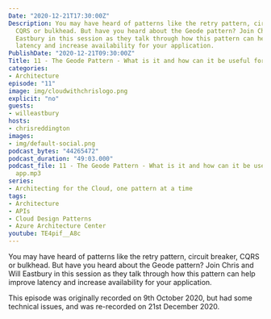 ```yaml
---
Date: "2020-12-21T17:30:00Z"
Description: You may have heard of patterns like the retry pattern, circuit breaker,
  CQRS or bulkhead. But have you heard about the Geode pattern? Join Chris and Will
  Eastbury in this session as they talk through how this pattern can help improve
  latency and increase availability for your application.
PublishDate: "2020-12-21T09:30:00Z"
Title: 11 - The Geode Pattern - What is it and how can it be useful for my app?
categories:
- Architecture
episode: "11"
image: img/cloudwithchrislogo.png
explicit: "no"
guests:
- willeastbury
hosts:
- chrisreddington
images:
- img/default-social.png
podcast_bytes: "44265472"
podcast_duration: "49:03.000"
podcast_file: 11 - The Geode Pattern - What is it and how can it be useful for my
  app.mp3
series:
- Architecting for the Cloud, one pattern at a time
tags:
- Architecture
- APIs
- Cloud Design Patterns
- Azure Architecture Center
youtube: TE4pif__A8c
---
```

You may have heard of patterns like the retry pattern, circuit breaker, CQRS or bulkhead. But have you heard about the Geode pattern? Join Chris and Will Eastbury in this session as they talk through how this pattern can help improve latency and increase availability for your application.

This episode was originally recorded on 9th October 2020, but had some technical issues, and was re-recorded on 21st December 2020.
